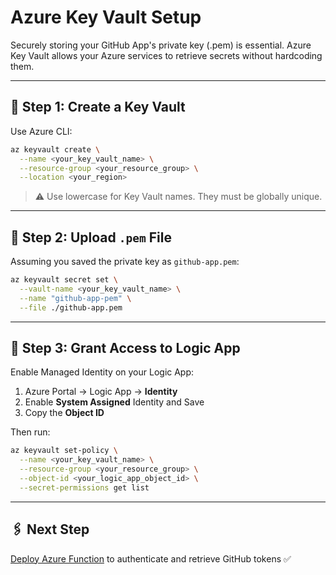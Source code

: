 # Azure Key Vault Setup

Securely storing your GitHub App's private key (.pem) is essential. Azure Key Vault allows your Azure services to retrieve secrets without hardcoding them.

---

## 📁 Step 1: Create a Key Vault

Use Azure CLI:

```bash
az keyvault create \
  --name <your_key_vault_name> \
  --resource-group <your_resource_group> \
  --location <your_region>
```

> ⚠️ Use lowercase for Key Vault names. They must be globally unique.

---

## 📂 Step 2: Upload `.pem` File

Assuming you saved the private key as `github-app.pem`:

```bash
az keyvault secret set \
  --vault-name <your_key_vault_name> \
  --name "github-app-pem" \
  --file ./github-app.pem
```

---

## 🚪 Step 3: Grant Access to Logic App

Enable Managed Identity on your Logic App:

1. Azure Portal → Logic App → **Identity**
2. Enable **System Assigned** Identity and Save
3. Copy the **Object ID**

Then run:

```bash
az keyvault set-policy \
  --name <your_key_vault_name> \
  --resource-group <your_resource_group> \
  --object-id <your_logic_app_object_id> \
  --secret-permissions get list
```

---

## 🖇️ Next Step

[Deploy Azure Function](./azure-function.md) to authenticate and retrieve GitHub tokens ✅

